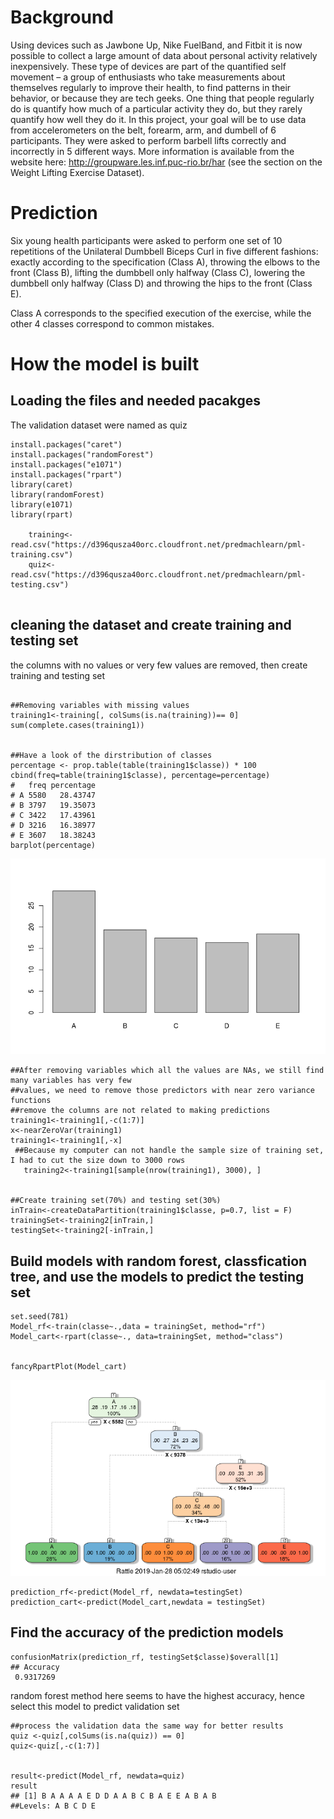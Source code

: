 # Background

Using devices such as Jawbone Up, Nike FuelBand, and Fitbit it is now possible to collect a large amount of data about personal
activity relatively inexpensively. These type of devices are part of the quantified self movement – a group of enthusiasts who 
take measurements about themselves regularly to improve their health, to find patterns in their behavior, or because they are tech geeks.
One thing that people regularly do is quantify how much of a particular activity they do, but they rarely quantify how well they do it. 
In this project, your goal will be to use data from accelerometers on the belt, forearm, arm, and dumbell of 6 participants. They were
asked to perform barbell lifts correctly and incorrectly in 5 different ways. More information is available 
from the website here: http://groupware.les.inf.puc-rio.br/har (see the section on the Weight Lifting Exercise Dataset).

# Prediction
Six young health participants were asked to perform one set of 10 repetitions of the Unilateral Dumbbell 
Biceps Curl in five different fashions: exactly according to the specification (Class A), throwing the elbows to the front (Class B), 
lifting the dumbbell only halfway (Class C), lowering the dumbbell only halfway (Class D) and throwing the hips to the front (Class E).

Class A corresponds to the specified execution of the exercise, while the other 4 classes correspond to common mistakes.

# How the model is built

## Loading the files and needed pacakges
The validation dataset were named as quiz
```
install.packages("caret")
install.packages("randomForest")
install.packages("e1071")
install.packages("rpart")
library(caret)
library(randomForest)
library(e1071)
library(rpart)
    
    training<-read.csv("https://d396qusza40orc.cloudfront.net/predmachlearn/pml-training.csv")
    quiz<-read.csv("https://d396qusza40orc.cloudfront.net/predmachlearn/pml-testing.csv")
  
```
## cleaning the dataset and create training and testing set
the columns with no values or very few values are removed, then create training and testing set 

```

##Removing variables with missing values
training1<-training[, colSums(is.na(training))== 0]
sum(complete.cases(training1))


##Have a look of the dirstribution of classes
percentage <- prop.table(table(training1$classe)) * 100
cbind(freq=table(training1$classe), percentage=percentage)
#   freq percentage
# A 5580   28.43747
# B 3797   19.35073
# C 3422   17.43961
# D 3216   16.38977
# E 3607   18.38243
barplot(percentage)
```
![bar plot](https://github.com/FabioYyc/PML-final-project/blob/master/Rplot.png)


```
##After removing variables which all the values are NAs, we still find many variables has very few
##values, we need to remove those predictors with near zero variance functions
##remove the columns are not related to making predictions
training1<-training1[,-c(1:7)]
x<-nearZeroVar(training1)
training1<-training1[,-x]
 ##Because my computer can not handle the sample size of training set, I had to cut the size down to 3000 rows
   training2<-training1[sample(nrow(training1), 3000), ]
   
   
##Create training set(70%) and testing set(30%)
inTrain<-createDataPartition(training1$classe, p=0.7, list = F)
trainingSet<-training2[inTrain,]
testingSet<-training2[-inTrain,]

```

    
## Build models with random forest, classfication tree, and use the models to predict the testing set
   
    set.seed(781)
    Model_rf<-train(classe~.,data = trainingSet, method="rf")
    Model_cart<-rpart(classe~., data=trainingSet, method="class")
   
    
    fancyRpartPlot(Model_cart)
 ![Tree](https://github.com/FabioYyc/PML-final-project/blob/master/Tree.png)
    
    prediction_rf<-predict(Model_rf, newdata=testingSet)
    prediction_cart<-predict(Model_cart,newdata = testingSet)
   
    
## Find the accuracy of the prediction models
    confusionMatrix(prediction_rf, testingSet$classe)$overall[1]
    ## Accuracy 
     0.9317269 
   

    


random forest method here seems to have the highest accuracy, hence select this model to predict validation set
 
    ##process the validation data the same way for better results
    quiz <-quiz[,colSums(is.na(quiz)) == 0]
    quiz<-quiz[,-c(1:7)]
  
    
    result<-predict(Model_rf, newdata=quiz)
    result
    ## [1] B A A A A E D D A A B C B A E E A B A B
    ##Levels: A B C D E
